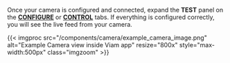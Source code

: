 Once your camera is configured and connected, expand the **TEST** panel on the [**CONFIGURE**](/configure/) or [**CONTROL**](/fleet/control/) tabs.
If everything is configured correctly, you will see the live feed from your camera.

{{< imgproc src="/components/camera/example_camera_image.png" alt="Example Camera view inside Viam app" resize="800x" style="max-width:500px" class="imgzoom" >}}
